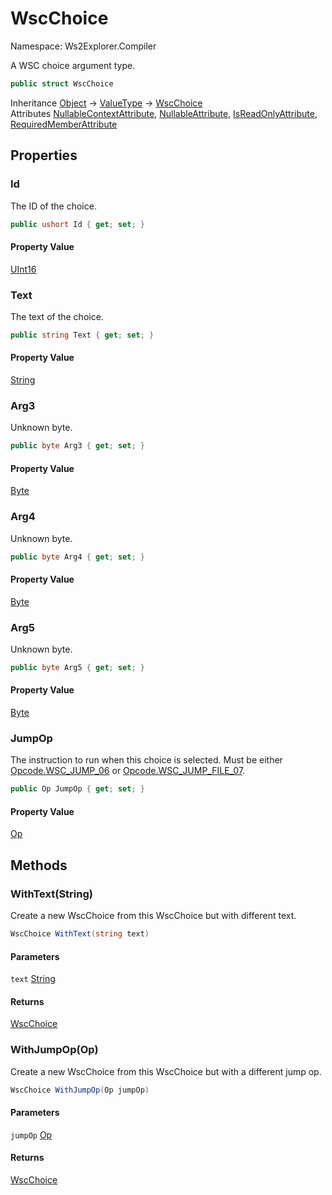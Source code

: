 # WscChoice

Namespace: Ws2Explorer.Compiler

A WSC choice argument type.

```csharp
public struct WscChoice
```

Inheritance [Object](https://docs.microsoft.com/en-us/dotnet/api/system.object) → [ValueType](https://docs.microsoft.com/en-us/dotnet/api/system.valuetype) → [WscChoice](./ws2explorer.compiler.wscchoice.md)<br>
Attributes [NullableContextAttribute](https://docs.microsoft.com/en-us/dotnet/api/system.runtime.compilerservices.nullablecontextattribute), [NullableAttribute](https://docs.microsoft.com/en-us/dotnet/api/system.runtime.compilerservices.nullableattribute), [IsReadOnlyAttribute](https://docs.microsoft.com/en-us/dotnet/api/system.runtime.compilerservices.isreadonlyattribute), [RequiredMemberAttribute](https://docs.microsoft.com/en-us/dotnet/api/system.runtime.compilerservices.requiredmemberattribute)

## Properties

### **Id**

The ID of the choice.

```csharp
public ushort Id { get; set; }
```

#### Property Value

[UInt16](https://docs.microsoft.com/en-us/dotnet/api/system.uint16)<br>

### **Text**

The text of the choice.

```csharp
public string Text { get; set; }
```

#### Property Value

[String](https://docs.microsoft.com/en-us/dotnet/api/system.string)<br>

### **Arg3**

Unknown byte.

```csharp
public byte Arg3 { get; set; }
```

#### Property Value

[Byte](https://docs.microsoft.com/en-us/dotnet/api/system.byte)<br>

### **Arg4**

Unknown byte.

```csharp
public byte Arg4 { get; set; }
```

#### Property Value

[Byte](https://docs.microsoft.com/en-us/dotnet/api/system.byte)<br>

### **Arg5**

Unknown byte.

```csharp
public byte Arg5 { get; set; }
```

#### Property Value

[Byte](https://docs.microsoft.com/en-us/dotnet/api/system.byte)<br>

### **JumpOp**

The instruction to run when this choice is selected.
 Must be either [Opcode.WSC_JUMP_06](./ws2explorer.compiler.opcode.md#wsc_jump_06) or [Opcode.WSC_JUMP_FILE_07](./ws2explorer.compiler.opcode.md#wsc_jump_file_07).

```csharp
public Op JumpOp { get; set; }
```

#### Property Value

[Op](./ws2explorer.compiler.op.md)<br>

## Methods

### **WithText(String)**

Create a new WscChoice from this WscChoice but with different text.

```csharp
WscChoice WithText(string text)
```

#### Parameters

`text` [String](https://docs.microsoft.com/en-us/dotnet/api/system.string)<br>

#### Returns

[WscChoice](./ws2explorer.compiler.wscchoice.md)<br>

### **WithJumpOp(Op)**

Create a new WscChoice from this WscChoice but with a different jump op.

```csharp
WscChoice WithJumpOp(Op jumpOp)
```

#### Parameters

`jumpOp` [Op](./ws2explorer.compiler.op.md)<br>

#### Returns

[WscChoice](./ws2explorer.compiler.wscchoice.md)<br>

